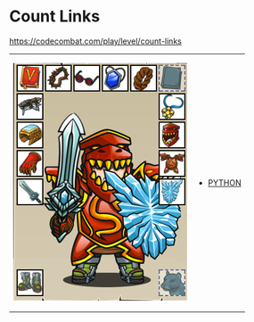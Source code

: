 # Count Links 

https://codecombat.com/play/level/count-links
<table>
<tr>
<td>

![Hero Picture](hero.png?raw=true "Hero Picture")

</td>
<td>
<ul>
<li>

[PYTHON](CountLinks.py)

</li>
</td>
</tr>
<table>